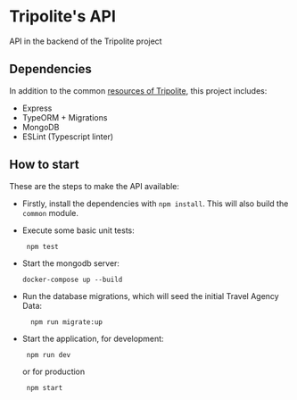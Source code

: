 Tripolite's API
=================

API in the backend of the Tripolite project

## Dependencies
In addition to the common [resources of Tripolite](../../common/README.md), this project includes:

- Express
- TypeORM + Migrations
- MongoDB
- ESLint (Typescript linter)


## How to start
These are the steps to make the API available:
- Firstly, install the dependencies with `npm install`. This will also build the `common` module.
- Execute some basic unit tests:
   ```shell
    npm test
  ```
  
- Start the mongodb server:
    ```shell
    docker-compose up --build
    ```
  
- Run the database migrations, which will seed the initial Travel Agency Data:
  ```shell
    npm run migrate:up
  ```

- Start the application, for development:
   ```shell
    npm run dev
  ```
  or for production
   ```shell
    npm start
  ```


